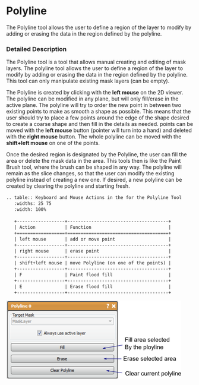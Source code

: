 # Polyline

The Polyline tool allows the user to define a region of the layer to modify by adding or erasing the data in the region defined by the polyline.

### Detailed Description

The Polyline tool is a tool that allows manual creating and editing of mask layers. The polyline tool allows the user to define a region of the layer to modify by adding or erasing the data in the region defined by the polyline. This tool can only manipulate existing mask layers (can be empty).

The Polyline is created by clicking with the **left mouse** on the 2D viewer. The polyline can be modified in any plane, but will only fill/erase in the active plane. The polyline will try to order the new point in between two existing points to make as smooth a shape as possible. This means that the user should try to place a few points around the edge of the shape desired to create a coarse shape and then fill in the details as needed. points can be moved with the **left mouse** button (pointer will turn into a hand) and deleted with the **right mouse** button. The whole polyline can be moved with the **shift+left mouse** on one of the points.

Once the desired region is designated by the Polyline, the user can fill the area or delete the mask data in the area. This tools then is like the Paint Brush tool, where the brush can be shaped in any way. The polyline will remain as the slice changes, so that the user can modify the existing polyline instead of creating a new one. If desired, a new polyline can be created by clearing the polyline and starting fresh.

```eval_rst
.. table:: Keyboard and Mouse Actions in the for the Polyline Tool
   :widths: 25 75
   :width: 100%

   +------------------+--------------------------------------+
   | Action           | Function                             |
   +==================+======================================+
   | left mouse       | add or move point                    |
   +------------------+--------------------------------------+
   | right mouse      | erase point                          |
   +------------------+--------------------------------------+
   | shift+left mouse | move Polyline (on one of the points) |
   +------------------+--------------------------------------+
   | F                | Paint flood fill                     |
   +------------------+--------------------------------------+
   | E                | Erase flood fill                     |
   +------------------+--------------------------------------+
```

![alt text](../images/PolylineGUI.png)
